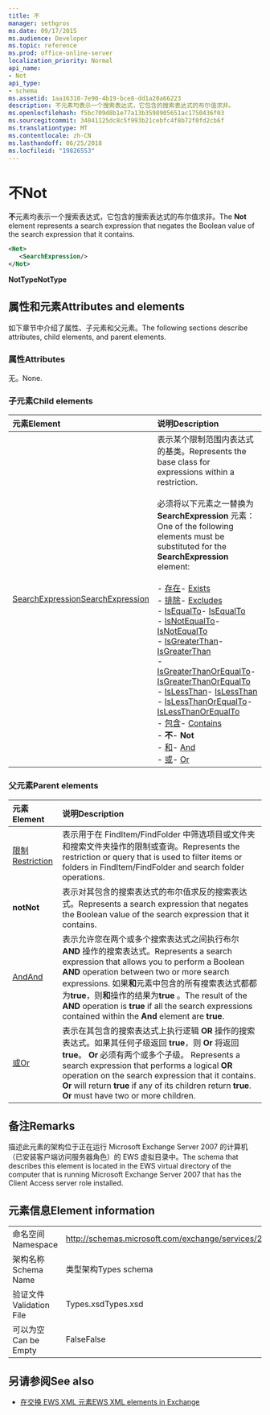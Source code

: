 ```yaml
---
title: 不
manager: sethgros
ms.date: 09/17/2015
ms.audience: Developer
ms.topic: reference
ms.prod: office-online-server
localization_priority: Normal
api_name:
- Not
api_type:
- schema
ms.assetid: 1aa16318-7e90-4b19-bce8-dd1a20a66223
description: 不元素均表示一个搜索表达式，它包含的搜索表达式的布尔值求非。
ms.openlocfilehash: f5bc709d8b1e77a13b3598905651ac1750436f03
ms.sourcegitcommit: 34041125dc8c5f993b21cebfc4f8b72f0fd2cb6f
ms.translationtype: MT
ms.contentlocale: zh-CN
ms.lasthandoff: 06/25/2018
ms.locfileid: "19826553"
---
```

# <a name="not"></a><span data-ttu-id="c0d7f-103">不</span><span class="sxs-lookup"><span data-stu-id="c0d7f-103">Not</span></span>

<span data-ttu-id="c0d7f-104">**不**元素均表示一个搜索表达式，它包含的搜索表达式的布尔值求非。</span><span class="sxs-lookup"><span data-stu-id="c0d7f-104">The **Not** element represents a search expression that negates the Boolean value of the search expression that it contains.</span></span> 
  
```xml
<Not>
   <SearchExpression/>
</Not>
```

 <span data-ttu-id="c0d7f-105">**NotType**</span><span class="sxs-lookup"><span data-stu-id="c0d7f-105">**NotType**</span></span>
## <a name="attributes-and-elements"></a><span data-ttu-id="c0d7f-106">属性和元素</span><span class="sxs-lookup"><span data-stu-id="c0d7f-106">Attributes and elements</span></span>

<span data-ttu-id="c0d7f-107">如下章节中介绍了属性、子元素和父元素。</span><span class="sxs-lookup"><span data-stu-id="c0d7f-107">The following sections describe attributes, child elements, and parent elements.</span></span>
  
### <a name="attributes"></a><span data-ttu-id="c0d7f-108">属性</span><span class="sxs-lookup"><span data-stu-id="c0d7f-108">Attributes</span></span>

<span data-ttu-id="c0d7f-109">无。</span><span class="sxs-lookup"><span data-stu-id="c0d7f-109">None.</span></span>
  
### <a name="child-elements"></a><span data-ttu-id="c0d7f-110">子元素</span><span class="sxs-lookup"><span data-stu-id="c0d7f-110">Child elements</span></span>

|<span data-ttu-id="c0d7f-111">**元素**</span><span class="sxs-lookup"><span data-stu-id="c0d7f-111">**Element**</span></span>|<span data-ttu-id="c0d7f-112">**说明**</span><span class="sxs-lookup"><span data-stu-id="c0d7f-112">**Description**</span></span>|
|:-----|:-----|
|[<span data-ttu-id="c0d7f-113">SearchExpression</span><span class="sxs-lookup"><span data-stu-id="c0d7f-113">SearchExpression</span></span>](searchexpression.md) <br/> | <span data-ttu-id="c0d7f-114">表示某个限制范围内表达式的基类。</span><span class="sxs-lookup"><span data-stu-id="c0d7f-114">Represents the base class for expressions within a restriction.</span></span> <br/><br/><span data-ttu-id="c0d7f-115">必须将以下元素之一替换为 **SearchExpression** 元素：</span><span class="sxs-lookup"><span data-stu-id="c0d7f-115">One of the following elements must be substituted for the **SearchExpression** element:</span></span> <br/> <br/><span data-ttu-id="c0d7f-116">- [存在](exists.md)</span><span class="sxs-lookup"><span data-stu-id="c0d7f-116">- [Exists](exists.md)</span></span> <br/><span data-ttu-id="c0d7f-117">- [排除](excludes.md)</span><span class="sxs-lookup"><span data-stu-id="c0d7f-117">- [Excludes](excludes.md)</span></span> <br/><span data-ttu-id="c0d7f-118">- [IsEqualTo](isequalto.md)</span><span class="sxs-lookup"><span data-stu-id="c0d7f-118">- [IsEqualTo](isequalto.md)</span></span> <br/><span data-ttu-id="c0d7f-119">- [IsNotEqualTo](isnotequalto.md)</span><span class="sxs-lookup"><span data-stu-id="c0d7f-119">- [IsNotEqualTo](isnotequalto.md)</span></span> <br/><span data-ttu-id="c0d7f-120">- [IsGreaterThan](isgreaterthan.md)</span><span class="sxs-lookup"><span data-stu-id="c0d7f-120">- [IsGreaterThan](isgreaterthan.md)</span></span> <br/><span data-ttu-id="c0d7f-121">- [IsGreaterThanOrEqualTo](isgreaterthanorequalto.md)</span><span class="sxs-lookup"><span data-stu-id="c0d7f-121">- [IsGreaterThanOrEqualTo](isgreaterthanorequalto.md)</span></span> <br/><span data-ttu-id="c0d7f-122">- [IsLessThan](islessthan.md)</span><span class="sxs-lookup"><span data-stu-id="c0d7f-122">- [IsLessThan](islessthan.md)</span></span> <br/><span data-ttu-id="c0d7f-123">- [IsLessThanOrEqualTo](islessthanorequalto.md)</span><span class="sxs-lookup"><span data-stu-id="c0d7f-123">- [IsLessThanOrEqualTo](islessthanorequalto.md)</span></span> <br/><span data-ttu-id="c0d7f-124">- [包含](contains.md)</span><span class="sxs-lookup"><span data-stu-id="c0d7f-124">- [Contains](contains.md)</span></span> <br/><span data-ttu-id="c0d7f-125">- **不**</span><span class="sxs-lookup"><span data-stu-id="c0d7f-125">- **Not**</span></span> <br/><span data-ttu-id="c0d7f-126">- [和](and.md)</span><span class="sxs-lookup"><span data-stu-id="c0d7f-126">- [And](and.md)</span></span> <br/><span data-ttu-id="c0d7f-127">- [或](or.md)</span><span class="sxs-lookup"><span data-stu-id="c0d7f-127">- [Or](or.md)</span></span> <br/> |
   
### <a name="parent-elements"></a><span data-ttu-id="c0d7f-128">父元素</span><span class="sxs-lookup"><span data-stu-id="c0d7f-128">Parent elements</span></span>

|<span data-ttu-id="c0d7f-129">**元素**</span><span class="sxs-lookup"><span data-stu-id="c0d7f-129">**Element**</span></span>|<span data-ttu-id="c0d7f-130">**说明**</span><span class="sxs-lookup"><span data-stu-id="c0d7f-130">**Description**</span></span>|
|:-----|:-----|
|[<span data-ttu-id="c0d7f-131">限制</span><span class="sxs-lookup"><span data-stu-id="c0d7f-131">Restriction</span></span>](restriction.md) <br/> |<span data-ttu-id="c0d7f-132">表示用于在 FindItem/FindFolder 中筛选项目或文件夹和搜索文件夹操作的限制或查询。</span><span class="sxs-lookup"><span data-stu-id="c0d7f-132">Represents the restriction or query that is used to filter items or folders in FindItem/FindFolder and search folder operations.</span></span>  <br/> |
|<span data-ttu-id="c0d7f-133">**not**</span><span class="sxs-lookup"><span data-stu-id="c0d7f-133">**Not**</span></span> <br/> |<span data-ttu-id="c0d7f-134">表示对其包含的搜索表达式的布尔值求反的搜索表达式。</span><span class="sxs-lookup"><span data-stu-id="c0d7f-134">Represents a search expression that negates the Boolean value of the search expression that it contains.</span></span>  <br/> |
|[<span data-ttu-id="c0d7f-135">And</span><span class="sxs-lookup"><span data-stu-id="c0d7f-135">And</span></span>](and.md) <br/> |<span data-ttu-id="c0d7f-136">表示允许您在两个或多个搜索表达式之间执行布尔 **AND** 操作的搜索表达式。</span><span class="sxs-lookup"><span data-stu-id="c0d7f-136">Represents a search expression that allows you to perform a Boolean **AND** operation between two or more search expressions.</span></span> <span data-ttu-id="c0d7f-137">如果**和**元素中包含的所有搜索表达式都都为**true**，则**和**操作的结果为**true** 。</span><span class="sxs-lookup"><span data-stu-id="c0d7f-137">The result of the **AND** operation is **true** if all the search expressions contained within the **And** element are **true**.</span></span>  <br/> |
|[<span data-ttu-id="c0d7f-138">或</span><span class="sxs-lookup"><span data-stu-id="c0d7f-138">Or</span></span>](or.md) <br/> |<span data-ttu-id="c0d7f-p102">表示在其包含的搜索表达式上执行逻辑 **OR** 操作的搜索表达式。如果其任何子级返回 **true**，则 **Or** 将返回 **true**。 **Or** 必须有两个或多个子级。  </span><span class="sxs-lookup"><span data-stu-id="c0d7f-p102">Represents a search expression that performs a logical **OR** operation on the search expression that it contains. **Or** will return **true** if any of its children return **true**. **Or** must have two or more children.  </span></span><br/> |
   
## <a name="remarks"></a><span data-ttu-id="c0d7f-142">备注</span><span class="sxs-lookup"><span data-stu-id="c0d7f-142">Remarks</span></span>

<span data-ttu-id="c0d7f-143">描述此元素的架构位于正在运行 Microsoft Exchange Server 2007 的计算机（已安装客户端访问服务器角色）的 EWS 虚拟目录中。</span><span class="sxs-lookup"><span data-stu-id="c0d7f-143">The schema that describes this element is located in the EWS virtual directory of the computer that is running Microsoft Exchange Server 2007 that has the Client Access server role installed.</span></span>
  
## <a name="element-information"></a><span data-ttu-id="c0d7f-144">元素信息</span><span class="sxs-lookup"><span data-stu-id="c0d7f-144">Element information</span></span>

|||
|:-----|:-----|
|<span data-ttu-id="c0d7f-145">命名空间</span><span class="sxs-lookup"><span data-stu-id="c0d7f-145">Namespace</span></span>  <br/> |http://schemas.microsoft.com/exchange/services/2006/types  <br/> |
|<span data-ttu-id="c0d7f-146">架构名称</span><span class="sxs-lookup"><span data-stu-id="c0d7f-146">Schema Name</span></span>  <br/> |<span data-ttu-id="c0d7f-147">类型架构</span><span class="sxs-lookup"><span data-stu-id="c0d7f-147">Types schema</span></span>  <br/> |
|<span data-ttu-id="c0d7f-148">验证文件</span><span class="sxs-lookup"><span data-stu-id="c0d7f-148">Validation File</span></span>  <br/> |<span data-ttu-id="c0d7f-149">Types.xsd</span><span class="sxs-lookup"><span data-stu-id="c0d7f-149">Types.xsd</span></span>  <br/> |
|<span data-ttu-id="c0d7f-150">可以为空</span><span class="sxs-lookup"><span data-stu-id="c0d7f-150">Can be Empty</span></span>  <br/> |<span data-ttu-id="c0d7f-151">False</span><span class="sxs-lookup"><span data-stu-id="c0d7f-151">False</span></span>  <br/> |
   
## <a name="see-also"></a><span data-ttu-id="c0d7f-152">另请参阅</span><span class="sxs-lookup"><span data-stu-id="c0d7f-152">See also</span></span>

- [<span data-ttu-id="c0d7f-153">在交换 EWS XML 元素</span><span class="sxs-lookup"><span data-stu-id="c0d7f-153">EWS XML elements in Exchange</span></span>](ews-xml-elements-in-exchange.md)

